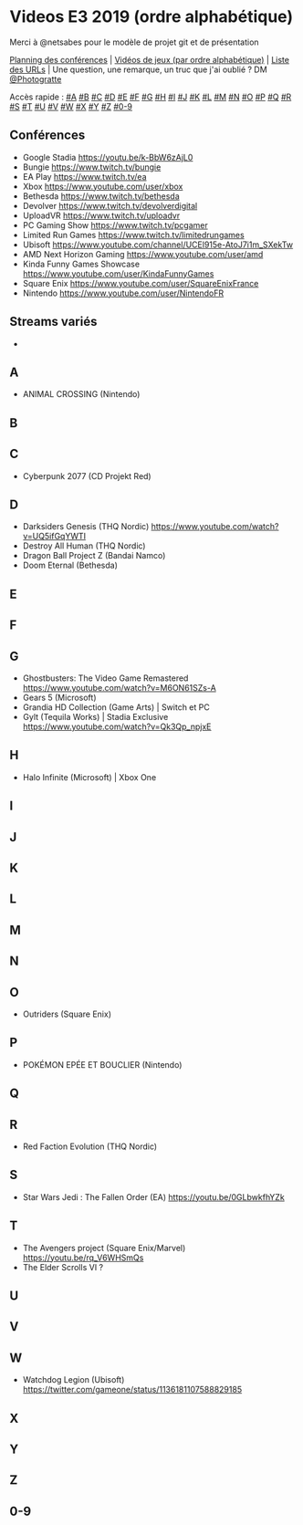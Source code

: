 # Videos E3 2019 (ordre alphabétique)

Merci à @netsabes pour le modèle de projet git et de présentation

[Planning des conférences](https://github.com/Photogratte/E3-2019/blob/master/Conf%C3%A9rences_E3_2019.md) | [Vidéos de jeux (par ordre alphabétique)](https://github.com/Photogratte/E3-2019/blob/master/trailersE32019alphasort.md) | [Liste des URLs](https://github.com/Photogratte/E3-2019/blob/master/urlsE32019.md) | Une question, une remarque, un truc que j'ai oublié ? DM [@Photogratte](https://twitter.com/Photogratte)

Accès rapide : [#A](https://github.com/Photogratte/E3-2019/blob/master/trailersE32019alphasort.md#a) 
[#B](https://github.com/Photogratte/E3-2019/blob/master/trailersE32019alphasort.md#b)
[#C](https://github.com/Photogratte/E3-2019/blob/master/trailersE32019alphasort.md#c)
[#D](https://github.com/Photogratte/E3-2019/blob/master/trailersE32019alphasort.md#d)
[#E](https://github.com/Photogratte/E3-2019/blob/master/trailersE32019alphasort.md#e)
[#F](https://github.com/Photogratte/E3-2019/blob/master/trailersE32019alphasort.md#f)
[#G](https://github.com/Photogratte/E3-2019/blob/master/trailersE32019alphasort.md#g)
[#H](https://github.com/Photogratte/E3-2019/blob/master/trailersE32019alphasort.md#h)
[#I](https://github.com/Photogratte/E3-2019/blob/master/trailersE32019alphasort.md#i)
[#J](https://github.com/Photogratte/E3-2019/blob/master/trailersE32019alphasort.md#j)
[#K](https://github.com/Photogratte/E3-2019/blob/master/trailersE32019alphasort.md#k)
[#L](https://github.com/Photogratte/E3-2019/blob/master/trailersE32019alphasort.md#l)
[#M](https://github.com/Photogratte/E3-2019/blob/master/trailersE32019alphasort.md#m)
[#N](https://github.com/Photogratte/E3-2019/blob/master/trailersE32019alphasort.md#n)
[#O](https://github.com/Photogratte/E3-2019/blob/master/trailersE32019alphasort.md#o)
[#P](https://github.com/Photogratte/E3-2019/blob/master/trailersE32019alphasort.md#p)
[#Q](https://github.com/Photogratte/E3-2019/blob/master/trailersE32019alphasort.md#q)
[#R](https://github.com/Photogratte/E3-2019/blob/master/trailersE32019alphasort.md#r)
[#S](https://github.com/Photogratte/E3-2019/blob/master/trailersE32019alphasort.md#s)
[#T](https://github.com/Photogratte/E3-2019/blob/master/trailersE32019alphasort.md#t)
[#U](https://github.com/Photogratte/E3-2019/blob/master/trailersE32019alphasort.md#u)
[#V](https://github.com/Photogratte/E3-2019/blob/master/trailersE32019alphasort.md#v)
[#W](https://github.com/Photogratte/E3-2019/blob/master/trailersE32019alphasort.md#w)
[#X](https://github.com/Photogratte/E3-2019/blob/master/trailersE32019alphasort.md#x)
[#Y](https://github.com/Photogratte/E3-2019/blob/master/trailersE32019alphasort.md#y)
[#Z](https://github.com/Photogratte/E3-2019/blob/master/trailersE32019alphasort.md#z)
[#0-9](https://github.com/Photogratte/E3-2019/blob/master/trailersE32019alphasort.md#0-9)

## Conférences
* Google Stadia https://youtu.be/k-BbW6zAjL0
* Bungie https://www.twitch.tv/bungie
* EA Play https://www.twitch.tv/ea
* Xbox https://www.youtube.com/user/xbox
* Bethesda https://www.twitch.tv/bethesda
* Devolver https://www.twitch.tv/devolverdigital
* UploadVR https://www.twitch.tv/uploadvr
* PC Gaming Show https://www.twitch.tv/pcgamer
* Limited Run Games https://www.twitch.tv/limitedrungames
* Ubisoft https://www.youtube.com/channel/UCEl915e-AtoJ7i1m_SXekTw
* AMD Next Horizon Gaming https://www.youtube.com/user/amd
* Kinda Funny Games Showcase https://www.youtube.com/user/KindaFunnyGames
* Square Enix https://www.youtube.com/user/SquareEnixFrance
* Nintendo https://www.youtube.com/user/NintendoFR 

## Streams variés
* 

## A
* ANIMAL CROSSING (Nintendo)

## B

## C
* Cyberpunk 2077 (CD Projekt Red)

## D
* Darksiders Genesis (THQ Nordic) https://www.youtube.com/watch?v=UQ5ifGqYWTI
* Destroy All Human (THQ Nordic)
* Dragon Ball Project Z (Bandai Namco)
* Doom Eternal (Bethesda)

## E

## F

## G
* Ghostbusters: The Video Game Remastered https://www.youtube.com/watch?v=M6ON61SZs-A
* Gears 5 (Microsoft)
* Grandia HD Collection (Game Arts) | Switch et PC 
* Gylt (Tequila Works) | Stadia Exclusive https://www.youtube.com/watch?v=Qk3Qp_npjxE

## H
* Halo Infinite (Microsoft) | Xbox One

## I

## J

## K

## L

## M

## N

## O
* Outriders (Square Enix)

## P
* POKÉMON EPÉE ET BOUCLIER (Nintendo)

## Q

## R
* Red Faction Evolution (THQ Nordic)

## S
* Star Wars Jedi : The Fallen Order (EA) https://youtu.be/0GLbwkfhYZk

## T
* The Avengers project (Square Enix/Marvel) https://youtu.be/rq_V6WHSmQs
* The Elder Scrolls VI ?

## U

## V

## W
* Watchdog Legion (Ubisoft) https://twitter.com/gameone/status/1136181107588829185

## X

## Y

## Z

## 0-9
